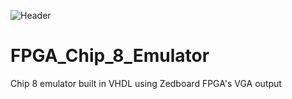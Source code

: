 ![Header](https://user-images.githubusercontent.com/87651777/221392305-486b690e-5ab1-40d6-ac23-1b9d156f5f37.png)

# FPGA_Chip_8_Emulator
Chip 8 emulator built in VHDL using Zedboard FPGA's VGA output
